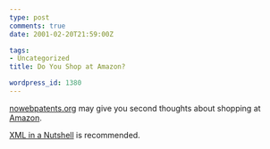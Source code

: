 ```yaml
---
type: post
comments: true
date: 2001-02-20T21:59:00Z

tags:
- Uncategorized
title: Do You Shop at Amazon?

wordpress_id: 1380
---
```


[nowebpatents.org](http://www.nowebpatents.org/) may give you second thoughts about shopping at [Amazon](http://www.amazon.com).  

  

   

[XML in a Nutshell](http://www.uk.bol.com/cec/cstage?eccookie=&ecaction=bolprditmview&PrdId=1001002000347371) is recommended.

